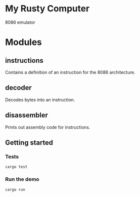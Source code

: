 # My Rusty Computer
8086 emulator

# Modules

## instructions

Contains a definition of an instruction for the 8086 architecture.

## decoder

Decodes bytes into an instruction.

## disassembler

Prints out assembly code for instructions.

## Getting started

### Tests
```cargo test```

### Run the demo
```cargo run```
